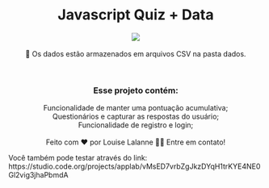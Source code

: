 <h1 align="center">Javascript Quiz + Data</h1>
<p align="center">
<img src="https://user-images.githubusercontent.com/100588945/161454633-a8ac122a-8f85-4275-9cb7-cb9327879b5c.gif"/>
</br></br>
🚧 Os dados estão armazenados em arquivos CSV na pasta dados. </p>
</br>
<h3 align="center">Esse projeto contém:</h3>
<p align="center">Funcionalidade de manter uma pontuação acumulativa;</br>
Questionários e capturar as respostas do usuário;</br>
Funcionalidade de registro e login;</br>
</br>
Feito com ❤️ por Louise Lalanne 👋🏽 Entre em contato!</p>
Você também pode testar através do link: https://studio.code.org/projects/applab/vMsED7vrbZgJkzDYqH1trKYE4NE0Gl2vig3jhaPbmdA
